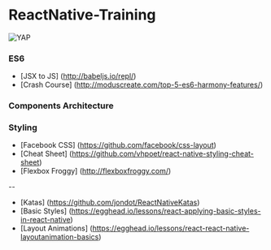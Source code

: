 # ReactNative-Training

![YAP](https://media.giphy.com/media/xT8qBsOjMOcdeGJIU8/giphy.gif)

### ES6
* [JSX to JS] (http://babeljs.io/repl/)
* [Crash Course] (http://moduscreate.com/top-5-es6-harmony-features/)

### Components Architecture

### Styling
* [Facebook CSS] (https://github.com/facebook/css-layout)
* [Cheat Sheet] (https://github.com/vhpoet/react-native-styling-cheat-sheet)
* [Flexbox Froggy] (http://flexboxfroggy.com/)

--
* [Katas] (https://github.com/jondot/ReactNativeKatas)
* [Basic Styles] (https://egghead.io/lessons/react-applying-basic-styles-in-react-native)
* [Layout Animations] (https://egghead.io/lessons/react-react-native-layoutanimation-basics)
